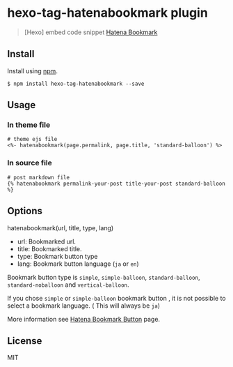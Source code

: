 hexo-tag-hatenabookmark plugin
================

> [Hexo] embed code snippet [Hatena Bookmark](http://b.hatena.ne.jp/)

## Install

Install using [npm](https://npmjs.org/package/hexo-tag-hatenabookmark).

```
$ npm install hexo-tag-hatenabookmark --save
```
## Usage

### In theme file

```
# theme ejs file
<%- hatenabookmark(page.permalink, page.title, 'standard-balloon') %>
```
### In source file

```
# post markdown file
{% hatenabookmark permalink-your-post title-your-post standard-balloon %}
```

## Options

hatenabookmark(url, title, type, lang)

- url: Bookmarked url.
- title: Bookmarked title.
- type: Bookmark button type
- lang: Bookmark button language (```ja``` or ```en```)

Bookmark button type is ```simple```, ```simple-balloon```, ```standard-balloon```, ```standard-noballoon``` and ```vertical-balloon```.

If you chose ```simple``` or ```simple-balloon``` bookmark button , it is not possible to select a bookmark language. ( This will always be ```ja```)

More information see [Hatena Bookmark Button](http://b.hatena.ne.jp/guide/bbutton) page.

## License

MIT
